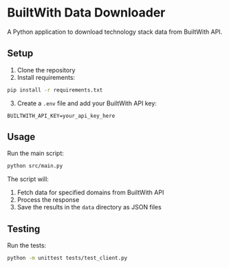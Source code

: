 # BuiltWith Data Downloader

A Python application to download technology stack data from BuiltWith API.

## Setup

1. Clone the repository
2. Install requirements:
```bash
pip install -r requirements.txt
```
3. Create a `.env` file and add your BuiltWith API key:
```
BUILTWITH_API_KEY=your_api_key_here
```

## Usage

Run the main script:
```bash
python src/main.py
```

The script will:
1. Fetch data for specified domains from BuiltWith API
2. Process the response
3. Save the results in the `data` directory as JSON files

## Testing

Run the tests:
```bash
python -m unittest tests/test_client.py
```